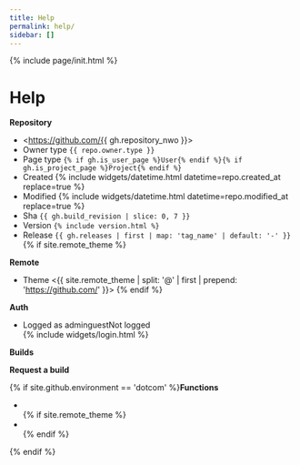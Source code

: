 ```yaml
---
title: Help
permalink: help/
sidebar: []
---
```

{% include page/init.html %}
# Help

**Repository**
- <https://github.com/{{ gh.repository_nwo }}>
- Owner type `{{ repo.owner.type }}`
- Page type `{% if gh.is_user_page %}User{% endif %}{% if gh.is_project_page %}Project{% endif %}`
- Created {% include widgets/datetime.html datetime=repo.created_at replace=true %}
- Modified {% include widgets/datetime.html datetime=repo.modified_at replace=true %}
- Sha `{{ gh.build_revision | slice: 0, 7 }}`
- Version `{% include version.html %}`
- Release `{{ gh.releases | first | map: 'tag_name' | default: '-' }}`
{% if site.remote_theme %}

**Remote**
- Theme <{{ site.remote_theme | split: '@' | first | prepend: 'https://github.com/' }}>
{% endif %}

**Auth**
<ul>
  <li><span apply-if-parent='hidden|html:not(.logged)'>Logged as <span apply-if-parent='hidden|html:not(.role-admin)'>admin</span><span apply-if-parent='hidden|html:not(.role-guest)'>guest</span></span><span apply-if-parent='hidden|.logged'>Not logged</span></li>
  {% include widgets/login.html %}
</ul>
<div apply-if-parent='hidden|html:not(.role-admin)'>
  <strong>Builds</strong>
  <ul github-api-url='repos/pages/builds/latest' github-api-text='Latest' github-api-out='status, created_at'></ul>
  <strong>Request a build</strong>
  <ul github-api-url='repos/pages/builds' github-api-method='POST' github-api-out='status'></ul>
</div>
{% if site.github.environment == 'dotcom' %}<strong>Functions</strong>
<ul>
  <li switch-boolean='functions|check_build'></li>
  {% if site.remote_theme %}<li apply-if-parent='hidden|html:not(.role-admin)' switch-boolean='functions|check_remote'></li>{% endif %}
</ul>{% endif %}
